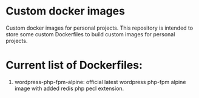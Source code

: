 # Custom docker images
Custom docker images for personal projects.
This repository is intended to store some custom Dockerfiles to build custom images for personal projects.

# Current list of Dockerfiles:
1. wordpress-php-fpm-alpine: official latest wordpress php-fpm alpine image with added redis php pecl extension.
